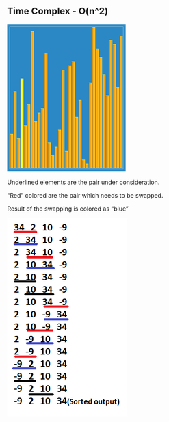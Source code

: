 ## Time Complex - O(n^2)

![Screenshot](Sorting_gnomesort_anim.gif)


Underlined elements are the pair under consideration.


“Red” colored are the pair which needs to be swapped.


Result of the swapping is colored as “blue”

![Screenshot](gnomesort.png)
